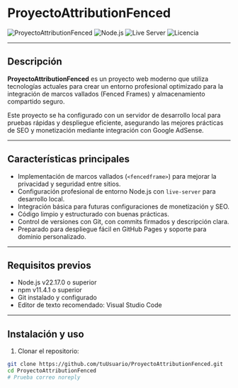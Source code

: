 # ProyectoAttributionFenced

![ProyectoAttributionFenced](https://img.shields.io/badge/Estado-Desarrollo-blue)
![Node.js](https://img.shields.io/badge/Node.js-v22.17.0-green)
![Live Server](https://img.shields.io/badge/Live--Server-v1.2.2-blueviolet)
![Licencia](https://img.shields.io/badge/Licencia-MIT-yellow)

---

## Descripción

**ProyectoAttributionFenced** es un proyecto web moderno que utiliza tecnologías actuales para crear un entorno profesional optimizado para la integración de marcos vallados (Fenced Frames) y almacenamiento compartido seguro. 

Este proyecto se ha configurado con un servidor de desarrollo local para pruebas rápidas y despliegue eficiente, asegurando las mejores prácticas de SEO y monetización mediante integración con Google AdSense.

---

## Características principales

- Implementación de marcos vallados (`<fencedframe>`) para mejorar la privacidad y seguridad entre sitios.
- Configuración profesional de entorno Node.js con `live-server` para desarrollo local.
- Integración básica para futuras configuraciones de monetización y SEO.
- Código limpio y estructurado con buenas prácticas.
- Control de versiones con Git, con commits firmados y descripción clara.
- Preparado para despliegue fácil en GitHub Pages y soporte para dominio personalizado.

---

## Requisitos previos

- Node.js v22.17.0 o superior
- npm v11.4.1 o superior
- Git instalado y configurado
- Editor de texto recomendado: Visual Studio Code

---

## Instalación y uso

1. Clonar el repositorio:

```bash
git clone https://github.com/tuUsuario/ProyectoAttributionFenced.git
cd ProyectoAttributionFenced
# Prueba correo noreply
